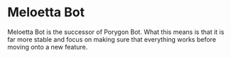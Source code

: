 # Meloetta Bot
Meloetta Bot is the successor of Porygon Bot. What this means is that it is far more stable and focus on making sure that everything works before moving onto a new feature.